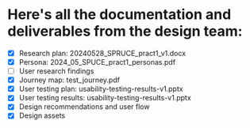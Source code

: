 # Here's all the documentation and deliverables from the design team:

- [X] Research plan: 20240528_SPRUCE_pract1_v1.docx
- [X] Persona: 2024_05_SPUCE_pract1_personas.pdf
- [ ] User research findings
- [X] Journey map: test_journey.pdf
- [X] User testing plan: usability-testing-results-v1.pptx
- [X] User testing results: usability-testing-results-v1.pptx
- [X] Design recommendations and user flow
- [X] Design assets
